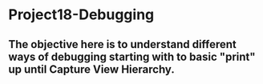 # Project18-Debugging
## The objective here is to understand different ways of debugging starting with to basic "print" up until Capture View Hierarchy.

